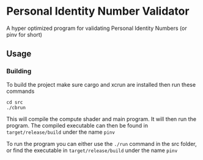 # Personal Identity Number Validator

A hyper optimized program for validating Personal Identity Numbers (or pinv for short)

## Usage

### Building
To build the project make sure cargo and xcrun are installed then run these commands
```
cd src
./cbrun
```

This will compile the compute shader and main program. It will then run the program.
The compiled executable can then be found in `target/release/build` under the name `pinv`

To run the program you can either use the `./run` command in the src folder, or find the executable in `target/release/build` under the name `pinv`
